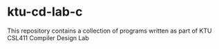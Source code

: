 # ktu-cd-lab-c
This repository contains a collection of programs written as part of KTU CSL411 Compiler Design Lab
